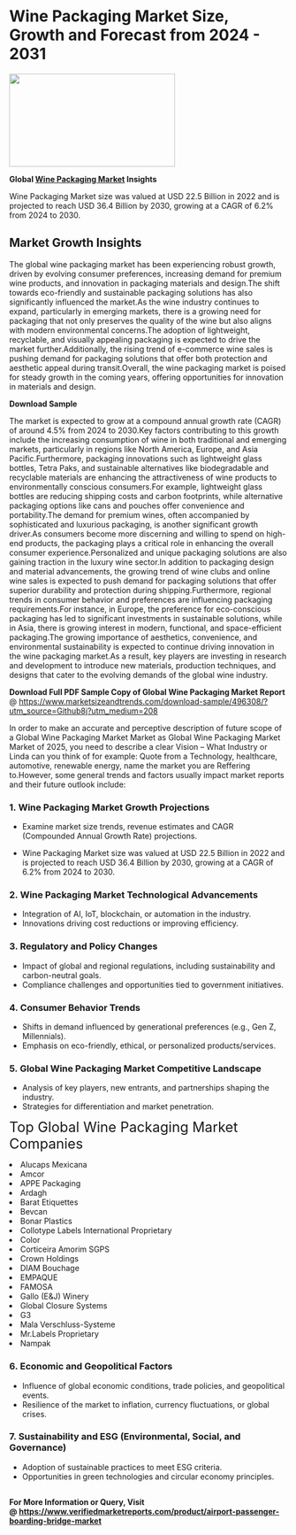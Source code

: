 <H1>Wine Packaging Market Size, Growth and Forecast from 2024 - 2031</H1><img class="aligncenter size-medium wp-image-584254" src="https://thirdeyenews.in/wp-content/uploads/2024/09/Global-Market-Research-300x168.jpeg" alt="" width="300" height="168" /><p><strong>Global&nbsp;<a href="https://www.marketsizeandtrends.com/download-sample/496308/?utm_source=Github8j?utm_medium=208">Wine Packaging Market</a> Insights</strong></p><p>Wine Packaging Market size was valued at USD 22.5 Billion in 2022 and is projected to reach USD 36.4 Billion by 2030, growing at a CAGR of 6.2% from 2024 to 2030.</p><p><h2>Market Growth Insights</h2> <p>The global wine packaging market has been experiencing robust growth, driven by evolving consumer preferences, increasing demand for premium wine products, and innovation in packaging materials and design.The shift towards eco-friendly and sustainable packaging solutions has also significantly influenced the market.As the wine industry continues to expand, particularly in emerging markets, there is a growing need for packaging that not only preserves the quality of the wine but also aligns with modern environmental concerns.The adoption of lightweight, recyclable, and visually appealing packaging is expected to drive the market further.Additionally, the rising trend of e-commerce wine sales is pushing demand for packaging solutions that offer both protection and aesthetic appeal during transit.Overall, the wine packaging market is poised for steady growth in the coming years, offering opportunities for innovation in materials and design.</p> <p><strong>Download Sample</strong></p> <p>The market is expected to grow at a compound annual growth rate (CAGR) of around 4.5% from 2024 to 2030.Key factors contributing to this growth include the increasing consumption of wine in both traditional and emerging markets, particularly in regions like North America, Europe, and Asia Pacific.Furthermore, packaging innovations such as lightweight glass bottles, Tetra Paks, and sustainable alternatives like biodegradable and recyclable materials are enhancing the attractiveness of wine products to environmentally conscious consumers.For example, lightweight glass bottles are reducing shipping costs and carbon footprints, while alternative packaging options like cans and pouches offer convenience and portability.The demand for premium wines, often accompanied by sophisticated and luxurious packaging, is another significant growth driver.As consumers become more discerning and willing to spend on high-end products, the packaging plays a critical role in enhancing the overall consumer experience.Personalized and unique packaging solutions are also gaining traction in the luxury wine sector.In addition to packaging design and material advancements, the growing trend of wine clubs and online wine sales is expected to push demand for packaging solutions that offer superior durability and protection during shipping.Furthermore, regional trends in consumer behavior and preferences are influencing packaging requirements.For instance, in Europe, the preference for eco-conscious packaging has led to significant investments in sustainable solutions, while in Asia, there is growing interest in modern, functional, and space-efficient packaging.The growing importance of aesthetics, convenience, and environmental sustainability is expected to continue driving innovation in the wine packaging market.As a result, key players are investing in research and development to introduce new materials, production techniques, and designs that cater to the evolving demands of the global wine industry.</p> <p><span class=""><strong>Download Full PDF Sample Copy of Global Wine Packaging Market Report</strong> @ <a href="https://www.marketsizeandtrends.com/download-sample/496308/?utm_source=Github8j?utm_medium=208" target="_blank">https://www.marketsizeandtrends.com/download-sample/496308/?utm_source=Github8j?utm_medium=208</a></span></p><p>In order to make an accurate and perceptive description of future scope of a Global&nbsp;Wine Packaging Market Market as Global&nbsp;Wine Packaging Market Market of 2025, you need to describe a clear Vision &ndash; What Industry or Linda can you think of for example: Quote from a Technology, healthcare, automotive, renewable energy, name the market you are Reffering to.However, some general trends and factors usually impact market reports and their future outlook include:</p><h3>1.&nbsp;<strong>Wine Packaging Market Growth Projections</strong></h3><ul><li>Examine market size trends, revenue estimates and CAGR (Compounded Annual Growth Rate) projections.</li><li><p>Wine Packaging Market size was valued at USD 22.5 Billion in 2022 and is projected to reach USD 36.4 Billion by 2030, growing at a CAGR of 6.2% from 2024 to 2030.</p></li></ul><h3>2.&nbsp;<strong>Wine Packaging Market Technological Advancements</strong></h3><ul><li>Integration of AI, IoT, blockchain, or automation in the industry.</li><li>Innovations driving cost reductions or improving efficiency.</li></ul><h3>3.&nbsp;<strong>Regulatory and Policy Changes</strong></h3><ul><li>Impact of global and regional regulations, including sustainability and carbon-neutral goals.</li><li>Compliance challenges and opportunities tied to government initiatives.</li></ul><h3>4.&nbsp;<strong>Consumer Behavior Trends</strong></h3><ul><li>Shifts in demand influenced by generational preferences (e.g., Gen Z, Millennials).</li><li>Emphasis on eco-friendly, ethical, or personalized products/services.</li></ul><h3>5.&nbsp;<strong>Global Wine Packaging Market Competitive Landscape</strong></h3><ul><li>Analysis of key players, new entrants, and partnerships shaping the industry.</li><li>Strategies for differentiation and market penetration.</li></ul><p data-pm-slice="1 1 []"><span style="color: inherit; font-family: inherit; font-size: 25px;">Top Global Wine Packaging Market Companies</span></p><div class="" data-test-id=""><p><li>Alucaps Mexicana</li><li> Amcor</li><li> APPE Packaging</li><li> Ardagh</li><li> Barat Etiquettes</li><li> Bevcan</li><li> Bonar Plastics</li><li> Collotype Labels International Proprietary</li><li> Color</li><li> Corticeira Amorim SGPS</li><li> Crown Holdings</li><li> DIAM Bouchage</li><li> EMPAQUE</li><li> FAMOSA</li><li> Gallo (E&J) Winery</li><li> Global Closure Systems</li><li> G3</li><li> Mala Verschluss-Systeme</li><li> Mr.Labels Proprietary</li><li> Nampak</li></p></div><h3>6.&nbsp;<strong>Economic and Geopolitical Factors</strong></h3><ul><li>Influence of global economic conditions, trade policies, and geopolitical events.</li><li>Resilience of the market to inflation, currency fluctuations, or global crises.</li></ul><h3>7.&nbsp;<strong>Sustainability and ESG (Environmental, Social, and Governance)</strong></h3><ul><li>Adoption of sustainable practices to meet ESG criteria.</li><li>Opportunities in green technologies and circular economy principles.</li></ul><h2><strong style="font-size: 14px;">For More Information or Query, Visit @&nbsp;</strong><a style="background-color: #ffffff; font-size: 14px;" href="https://www.marketsizeandtrends.com/report/wine-packaging-market/" target="_blank">https://www.verifiedmarketreports.com/product/airport-passenger-boarding-bridge-market</a></h2>